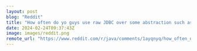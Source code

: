```yaml
---
layout: post
blog: "Reddit"
title: "How often do yo guys use raw JDBC over some abstraction such as Hibernate (or something on top of it, such as Spring Data JPA), when performance is a concern?"
date: 2024-02-24T09:37:43Z
image: images/reddit.png
remote_url: "https://www.reddit.com/r/java/comments/1ayqnyq/how_often_do_yo_guys_use_raw_jdbc_over_some/"
---
```

